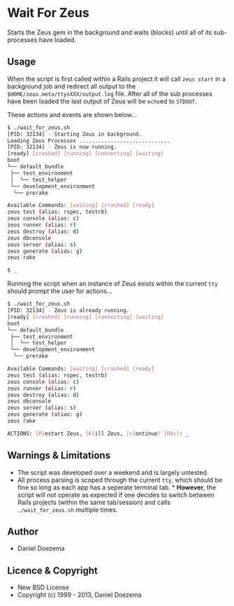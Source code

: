 # Wait For Zeus
Starts the Zeus gem in the background and waits (blocks) until all of its sub-processes have loaded.

## Usage
When the script is first called within a Rails project it will call `zeus start` in a background job and redirect all output to the `$HOME/zeus.meta/ttysXXX/output.log` file. After all of the sub processes have been loaded the last output of Zeus will be `echo`ed to `STDOUT`. 

These actions and events are shown below...

```bash
$ ./wait_for_zeus.sh 
[PID: 32134] - Starting Zeus in background.
Loading Zeus Processes .............................
[PID: 32134] - Zeus is now running.
[ready] [crashed] [running] [connecting] [waiting]
boot
└── default_bundle
 ├── test_environment
 │  └── test_helper
 └── development_environment
  └── prerake

Available Commands: [waiting] [crashed] [ready]
zeus test (alias: rspec, testrb)
zeus console (alias: c)
zeus runner (alias: r)
zeus destroy (alias: d)
zeus dbconsole
zeus server (alias: s)
zeus generate (alias: g)
zeus rake

$ _
```

Running the script when an instance of Zeus exists within the current `tty` should prompt the user for actions...
```bash
$ ./wait_for_zeus.sh 
[PID: 32134] - Zeus is already running.
[ready] [crashed] [running] [connecting] [waiting]
boot
└── default_bundle
 ├── test_environment
 │  └── test_helper
 └── development_environment
  └── prerake

Available Commands: [waiting] [crashed] [ready]
zeus test (alias: rspec, testrb)
zeus console (alias: c)
zeus runner (alias: r)
zeus destroy (alias: d)
zeus dbconsole
zeus server (alias: s)
zeus generate (alias: g)
zeus rake

ACTIONS: [R]estart Zeus, [K]ill Zeus, [c]ontinue? [RKc]: _
```

## Warnings & Limitations
* The script was developed over a weekend and is largely untested.
* All process parsing is scoped through the current `tty`, which should be fine so long as each app has a seperate terminal tab.    * **However**, the script will not operate as expected if one decides to switch between Rails projects (within the same tab/session) and calls `./wait_for_zeus.sh` multiple times.

## Author
* Daniel Doezema

## Licence & Copyright
* New BSD License
* Copyright (c) 1999 - 2013, Daniel Doezema
